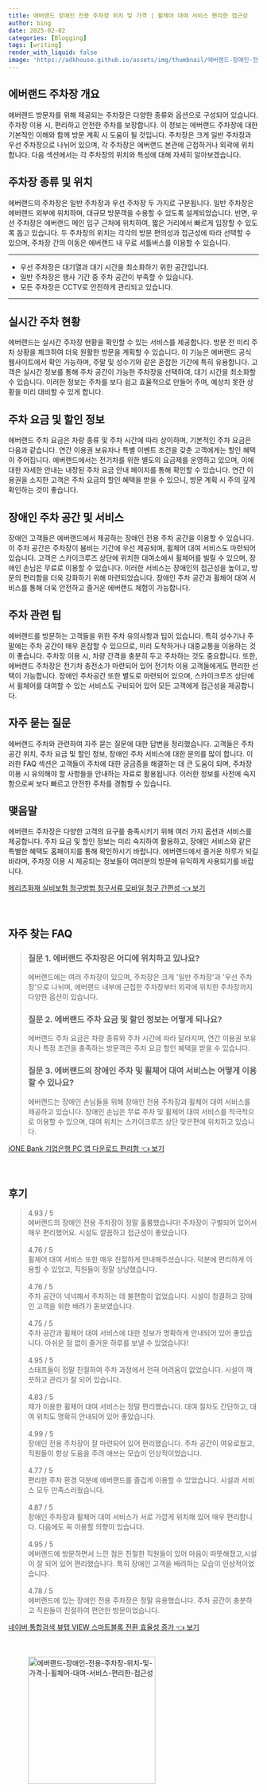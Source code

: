 ```yaml
---
title: 에버랜드 장애인 전용 주차장 위치 및 가격 | 휠체어 대여 서비스 편리한 접근성
author: bing
date: 2025-02-02
categories: [Blogging]
tags: [writing]
render_with_liquid: false
image: 'https://adkhouse.github.io/assets/img/thumbnail/에버랜드-장애인-전용-주차장-위치-및-가격-|-휠체어-대여-서비스-편리한-접근성.webp'
---
```



<h2 id='에버랜드 주차장 개요'>에버랜드 주차장 개요</h2>

<p>에버랜드 방문자를 위해 제공되는 주차장은 다양한 종류와 옵션으로 구성되어 있습니다. 주차장 이용 시, 편리하고 안전한 주차를 보장합니다. 이 정보는 에버랜드 주차장에 대한 기본적인 이해와 함께 방문 계획 시 도움이 될 것입니다. 주차장은 크게 일반 주차장과 우선 주차장으로 나뉘어 있으며, 각 주차장은 에버랜드 본관에 근접하거나 외곽에 위치합니다. 다음 섹션에서는 각 주차장의 위치와 특성에 대해 자세히 알아보겠습니다.</p>

<h2 id='주차장 종류 및 위치'>주차장 종류 및 위치</h2>

<p>에버랜드의 주차장은 일반 주차장과 우선 주차장 두 가지로 구분됩니다. 일반 주차장은 에버랜드 외부에 위치하며, 대규모 방문객을 수용할 수 있도록 설계되었습니다. 반면, 우선 주차장은 에버랜드 메인 입구 근처에 위치하여, 짧은 거리에서 빠르게 입장할 수 있도록 돕고 있습니다. 두 주차장의 위치는 각각의 방문 편의성과 접근성에 따라 선택할 수 있으며, 주차장 간의 이동은 에버랜드 내 무료 셔틀버스를 이용할 수 있습니다.</p>

<hr />

<ul>
    <li>우선 주차장은 대기열과 대기 시간을 최소화하기 위한 공간입니다.</li>
    <li>일반 주차장은 행사 기간 중 주차 공간이 부족할 수 있습니다.</li>
    <li>모든 주차장은 CCTV로 안전하게 관리되고 있습니다.</li>
</ul>

<hr />

<h2 id='실시간 주차 현황'>실시간 주차 현황</h2>

<p>에버랜드는 실시간 주차장 현황을 확인할 수 있는 서비스를 제공합니다. 방문 전 미리 주차 상황을 체크하여 더욱 원활한 방문을 계획할 수 있습니다. 이 기능은 에버랜드 공식 웹사이트에서 확인 가능하며, 주말 및 성수기와 같은 혼잡한 기간에 특히 유용합니다. 고객은 실시간 정보를 통해 주차 공간이 가능한 주차장을 선택하여, 대기 시간을 최소화할 수 있습니다. 이러한 정보는 주차를 보다 쉽고 효율적으로 만들어 주며, 예상치 못한 상황을 미리 대비할 수 있게 합니다.</p>

<h2 id='주차 요금 및 할인 정보'>주차 요금 및 할인 정보</h2>

<p>에버랜드 주차 요금은 차량 종류 및 주차 시간에 따라 상이하며, 기본적인 주차 요금은 다음과 같습니다. 연간 이용권 보유자나 특별 이벤트 조건을 갖춘 고객에게는 할인 혜택이 주어집니다. 에버랜드에서는 전기차를 위한 별도의 요금제를 운영하고 있으며, 이에 대한 자세한 안내는 내장된 주차 요금 안내 페이지를 통해 확인할 수 있습니다. 연간 이용권을 소지한 고객은 주차 요금의 할인 혜택을 받을 수 있으니, 방문 계획 시 주의 깊게 확인하는 것이 좋습니다.</p>

<h2 id='장애인 주차 공간 및 서비스'>장애인 주차 공간 및 서비스</h2>

<p>장애인 고객들은 에버랜드에서 제공하는 장애인 전용 주차 공간을 이용할 수 있습니다. 이 주차 공간은 주차장이 붐비는 기간에 우선 제공되며, 휠체어 대여 서비스도 마련되어 있습니다. 고객은 스카이크루즈 상단에 위치한 대여소에서 휠체어를 빌릴 수 있으며, 장애인 손님은 무료로 이용할 수 있습니다. 이러한 서비스는 장애인의 접근성을 높이고, 방문의 편리함을 더욱 강화하기 위해 마련되었습니다. 장애인 주차 공간과 휠체어 대여 서비스를 통해 더욱 안전하고 즐거운 에버랜드 체험이 가능합니다.</p>

<h2 id='주차 관련 팁'>주차 관련 팁</h2>

<p>에버랜드를 방문하는 고객들을 위한 주차 유의사항과 팁이 있습니다. 특히 성수기나 주말에는 주차 공간이 매우 혼잡할 수 있으므로, 미리 도착하거나 대중교통을 이용하는 것이 좋습니다. 주차장 이용 시, 차량 간격을 충분히 두고 주차하는 것도 중요합니다. 또한, 에버랜드 주차장은 전기차 충전소가 마련되어 있어 전기차 이용 고객들에게도 편리한 선택이 가능합니다. 장애인 주차공간 또한 별도로 마련되어 있으며, 스카이크루즈 상단에서 휠체어를 대여할 수 있는 서비스도 구비되어 있어 모든 고객에게 접근성을 제공합니다.</p>

<h2 id='자주 묻는 질문'>자주 묻는 질문</h2>

<p>에버랜드 주차와 관련하여 자주 묻는 질문에 대한 답변을 정리했습니다. 고객들은 주차 공간 위치, 주차 요금 및 할인 정보, 장애인 주차 서비스에 대한 문의를 많이 합니다. 이러한 FAQ 섹션은 고객들이 주차에 대한 궁금증을 해결하는 데 큰 도움이 되며, 주차장 이용 시 유의해야 할 사항들을 안내하는 자료로 활용됩니다. 이러한 정보를 사전에 숙지함으로써 보다 빠르고 안전한 주차를 경험할 수 있습니다.</p>

<h2 id='맺음말'>맺음말</h2>

<p>에버랜드 주차장은 다양한 고객의 요구를 충족시키기 위해 여러 가지 옵션과 서비스를 제공합니다. 주차 요금 및 할인 정보는 미리 숙지하여 활용하고, 장애인 서비스와 같은 특별한 혜택도 홈페이지를 통해 확인하시기 바랍니다. 에버랜드에서 즐거운 하루가 되길 바라며, 주차장 이용 시 제공되는 정보들이 여러분의 방문에 유익하게 사용되기를 바랍니다.</p>


<p><a class="click-button" title="메리츠화재 실비보험 청구방법 청구서류 모바일 청구 간편성" href="https://adkhouse.github.io/posts/%EB%A9%94%EB%A6%AC%EC%B8%A0%ED%99%94%EC%9E%AC-%EC%8B%A4%EB%B9%84%EB%B3%B4%ED%97%98-%EC%B2%AD%EA%B5%AC%EB%B0%A9%EB%B2%95-%EC%B2%AD%EA%B5%AC%EC%84%9C%EB%A5%98-%EB%AA%A8%EB%B0%94%EC%9D%BC-%EC%B2%AD%EA%B5%AC-%EA%B0%84%ED%8E%B8%EC%84%B1/" rel="dofollow">메리츠화재 실비보험 청구방법 청구서류 모바일 청구 간편성 👈 보기</a></p><br>
<h2 id='자주_찾는_FAQ'>자주 찾는 FAQ</h2>
<div itemscope="" itemtype="https://schema.org/FAQPage"> 
<blockquote> 
<div itemscope="" itemprop="mainEntity" itemtype="https://schema.org/Question"> 
<h3 itemprop="name">질문 1. 에버랜드 주차장은 어디에 위치하고 있나요?</h3> 
<div itemscope="" itemprop="acceptedAnswer" itemtype="https://schema.org/Answer"> 
<span itemprop="text"> 
<p>에버랜드에는 여러 주차장이 있으며, 주차장은 크게 '일반 주차장'과 '우선 주차장'으로 나뉘며, 에버랜드 내부에 근접한 주차장부터 외곽에 위치한 주차장까지 다양한 옵션이 있습니다.</p> 
</span> 
</div> 
</div> 
<div itemscope="" itemprop="mainEntity" itemtype="https://schema.org/Question"> 
<h3 itemprop="name">질문 2. 에버랜드 주차 요금 및 할인 정보는 어떻게 되나요?</h3> 
<div itemscope="" itemprop="acceptedAnswer" itemtype="https://schema.org/Answer"> 
<span itemprop="text"> 
<p>에버랜드 주차 요금은 차량 종류와 주차 시간에 따라 달라지며, 연간 이용권 보유자나 특정 조건을 충족하는 방문객은 주차 요금 할인 혜택을 받을 수 있습니다.</p> 
</span> 
</div> 
</div> 
<div itemscope="" itemprop="mainEntity" itemtype="https://schema.org/Question"> 
<h3 itemprop="name">질문 3. 에버랜드의 장애인 주차 및 휠체어 대여 서비스는 어떻게 이용할 수 있나요?</h3> 
<div itemscope="" itemprop="acceptedAnswer" itemtype="https://schema.org/Answer"> 
<span itemprop="text"> 
<p>에버랜드는 장애인 손님들을 위해 장애인 전용 주차장과 휠체어 대여 서비스를 제공하고 있습니다. 장애인 손님은 무료 주차 및 휠체어 대여 서비스를 적극적으로 이용할 수 있으며, 대여 위치는 스카이크루즈 상단 맞은편에 위치하고 있습니다.</p> 
</span> 
</div> 
</div> 
</blockquote> 
</div>
<p><a class="click-button" title="iONE Bank 기업은행 PC 앱 다운로드 편리함" href="https://adkhouse.github.io/posts/iONE-Bank-%EA%B8%B0%EC%97%85%EC%9D%80%ED%96%89-PC-%EC%95%B1-%EB%8B%A4%EC%9A%B4%EB%A1%9C%EB%93%9C-%ED%8E%B8%EB%A6%AC%ED%95%A8/" rel="dofollow">iONE Bank 기업은행 PC 앱 다운로드 편리함 👈 보기</a></p><br>
<h2 id='후기'>후기</h2>
<div itemscope itemtype="https://schema.org/Product">
  <blockquote>
  <div itemprop="review" itemscope itemtype="https://schema.org/Review">
      <div itemprop="reviewRating" itemscope itemtype="https://schema.org/Rating"> <span itemprop="ratingValue">4.93</span> / <span itemprop="bestRating">5</span> </div>
      <span itemprop="reviewBody">에버랜드의 장애인 전용 주차장이 정말 훌륭했습니다! 주차장이 구별되어 있어서 매우 편리했어요. 시설도 깔끔하고 접근성이 좋았습니다.</span>
  </div>
  <br>
  <div itemprop="review" itemscope itemtype="https://schema.org/Review">
      <div itemprop="reviewRating" itemscope itemtype="https://schema.org/Rating"> <span itemprop="ratingValue">4.76</span> / <span itemprop="bestRating">5</span> </div>
      <span itemprop="reviewBody">휠체어 대여 서비스 또한 매우 친절하게 안내해주셨습니다. 덕분에 편리하게 이용할 수 있었고, 직원들이 정말 상냥했습니다.</span>
  </div>
  <br>
  <div itemprop="review" itemscope itemtype="https://schema.org/Review">
      <div itemprop="reviewRating" itemscope itemtype="https://schema.org/Rating"> <span itemprop="ratingValue">4.76</span> / <span itemprop="bestRating">5</span> </div>
      <span itemprop="reviewBody">주차 공간이 넉넉해서 주차하는 데 불편함이 없었습니다. 시설이 청결하고 장애인 고객을 위한 배려가 돋보였습니다.</span>
  </div>
  <br>
  <div itemprop="review" itemscope itemtype="https://schema.org/Review">
      <div itemprop="reviewRating" itemscope itemtype="https://schema.org/Rating"> <span itemprop="ratingValue">4.75</span> / <span itemprop="bestRating">5</span> </div>
      <span itemprop="reviewBody">주차 공간과 휠체어 대여 서비스에 대한 정보가 명확하게 안내되어 있어 좋았습니다. 아쉬운 점 없이 즐거운 하루를 보낼 수 있었습니다!</span>
  </div>
  <br>
  <div itemprop="review" itemscope itemtype="https://schema.org/Review">
      <div itemprop="reviewRating" itemscope itemtype="https://schema.org/Rating"> <span itemprop="ratingValue">4.95</span> / <span itemprop="bestRating">5</span> </div>
      <span itemprop="reviewBody">스태프들이 정말 친절하여 주차 과정에서 전혀 어려움이 없었습니다. 시설이 깨끗하고 관리가 잘 되어 있습니다.</span>
  </div>
  <br>
  <div itemprop="review" itemscope itemtype="https://schema.org/Review">
      <div itemprop="reviewRating" itemscope itemtype="https://schema.org/Rating"> <span itemprop="ratingValue">4.83</span> / <span itemprop="bestRating">5</span> </div>
      <span itemprop="reviewBody">제가 이용한 휠체어 대여 서비스는 정말 편리했습니다. 대여 절차도 간단하고, 대여 위치도 명확히 안내되어 있어 좋았습니다.</span>
  </div>
  <br>
  <div itemprop="review" itemscope itemtype="https://schema.org/Review">
      <div itemprop="reviewRating" itemscope itemtype="https://schema.org/Rating"> <span itemprop="ratingValue">4.99</span> / <span itemprop="bestRating">5</span> </div>
      <span itemprop="reviewBody">장애인 전용 주차장이 잘 마련되어 있어 편리했습니다. 주차 공간이 여유로웠고, 직원들이 항상 도움을 주려 애쓰는 모습이 인상적이었습니다.</span>
  </div>
  <br>
  <div itemprop="review" itemscope itemtype="https://schema.org/Review">
      <div itemprop="reviewRating" itemscope itemtype="https://schema.org/Rating"> <span itemprop="ratingValue">4.77</span> / <span itemprop="bestRating">5</span> </div>
      <span itemprop="reviewBody">편리한 주차 환경 덕분에 에버랜드를 즐겁게 이용할 수 있었습니다. 시설과 서비스 모두 만족스러웠습니다.</span>
  </div>
  <br>
  <div itemprop="review" itemscope itemtype="https://schema.org/Review">
      <div itemprop="reviewRating" itemscope itemtype="https://schema.org/Rating"> <span itemprop="ratingValue">4.87</span> / <span itemprop="bestRating">5</span> </div>
      <span itemprop="reviewBody">장애인 주차장과 휠체어 대여 서비스가 서로 가깝게 위치해 있어 매우 편리합니다. 다음에도 꼭 이용할 의향이 있습니다.</span>
  </div>
  <br>
  <div itemprop="review" itemscope itemtype="https://schema.org/Review">
      <div itemprop="reviewRating" itemscope itemtype="https://schema.org/Rating"> <span itemprop="ratingValue">4.95</span> / <span itemprop="bestRating">5</span> </div>
      <span itemprop="reviewBody">에버랜드에 방문하면서 느낀 점은 친절한 직원들이 있어 마음이 따뜻해졌고,시설이 잘 되어 있어 편리했습니다. 특히 장애인 고객을 배려하는 모습이 인상적이었습니다.</span>
  </div>
  <br>
  <div itemprop="review" itemscope itemtype="https://schema.org/Review">
      <div itemprop="reviewRating" itemscope itemtype="https://schema.org/Rating"> <span itemprop="ratingValue">4.78</span> / <span itemprop="bestRating">5</span> </div>
      <span itemprop="reviewBody">에버랜드에 있는 장애인 전용 주차장은 정말 유용했습니다. 주차 공간이 충분하고 직원들이 친절하여 편안한 방문이었습니다.</span>
  </div>
  </blockquote>
</div>
<p><a class="click-button" title="네이버 통합검색 뷰탭 VIEW 스마트블록 전환 효율성 증가" href="https://adkhouse.github.io/posts/%EB%84%A4%EC%9D%B4%EB%B2%84-%ED%86%B5%ED%95%A9%EA%B2%80%EC%83%89-%EB%B7%B0%ED%83%AD-VIEW-%EC%8A%A4%EB%A7%88%ED%8A%B8%EB%B8%94%EB%A1%9D-%EC%A0%84%ED%99%98-%ED%9A%A8%EC%9C%A8%EC%84%B1-%EC%A6%9D%EA%B0%80/" rel="dofollow">네이버 통합검색 뷰탭 VIEW 스마트블록 전환 효율성 증가 👈 보기</a></p><br>
<figure class="image"><img src="https://adkhouse.github.io/assets/img/thumbnail/에버랜드-장애인-전용-주차장-위치-및-가격-|-휠체어-대여-서비스-편리한-접근성.webp" alt="에버랜드-장애인-전용-주차장-위치-및-가격-|-휠체어-대여-서비스-편리한-접근성" width="256" height="256"></figure>